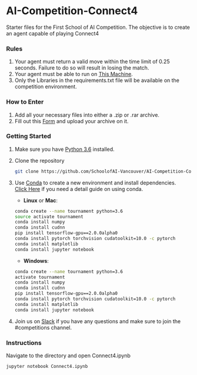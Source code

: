 # AI-Competition-Connect4
Starter files for the First School of AI Competition. The objective is to create an agent capable of playing Connect4

### Rules
1. Your agent must return a valid move within the time limit of 0.25 seconds. Failure to do so will result in losing the match.
2. Your agent must be able to run on [This Machine](https://laptopmedia.com/laptop-specs/rog-gl553vd/).
3. Only the Libraries in the requirements.txt file will be available on the competition environment.

### How to Enter
1. Add all your necessary files into either a .zip or .rar archive.
2. Fill out this [Form](https://forms.gle/5YsXf43aAVRRxxmG7) and upload your archive on it.

### Getting Started
1. Make sure you have [Python 3.6](https://www.python.org/) installed.

2. Clone the repository
    ```bash
    git clone https://github.com/SchoolofAI-Vancouver/AI-Competition-Connect4.git
    ```
    
3. Use [Conda](https://conda.io/projects/conda/en/latest/user-guide/install/index.html) to create a new environment and install dependencies. <br>[Click Here](https://nbviewer.jupyter.org/github/johannesgiorgis/school_of_ai_vancouver/blob/master/intro_to_data_science_tools/01_introduction_to_conda_and_jupyter_notebooks.ipynb) if you need a detail guide on using conda.

    - __Linux__ or __Mac__: 
    ```bash
    conda create --name tournament python=3.6
    source activate tournament
    conda install numpy
    conda install cudnn
    pip install tensorflow-gpu==2.0.0alpha0
    conda install pytorch torchvision cudatoolkit=10.0 -c pytorch
    conda install matplotlib
    conda install jupyter notebook
    ```
  
    - __Windows__: 
    ```bash
    conda create --name tournament python=3.6 
    activate tournament
    conda install numpy
    conda install cudnn
    pip install tensorflow-gpu==2.0.0alpha0
    conda install pytorch torchvision cudatoolkit=10.0 -c pytorch
    conda install matplotlib
    conda install jupyter notebook
    ```
    
4. Join us on [Slack](https://join.slack.com/t/vancouverschoolofai/shared_invite/enQtNDM1NTA5MTY3Nzc4LTI3MTFhMjMyMmEzNTZkZjdhODdlNDU3ZWFlZDU3MTE0NWU0ZjkzZTMzODkwMWU4ODBhN2ZjY2Q2M2ZhMjM4ZmE) if you have any questions and make sure to join the #competitions channel.

### Instructions
Navigate to the directory and open Connect4.ipynb

    jupyter notebook Connect4.ipynb
